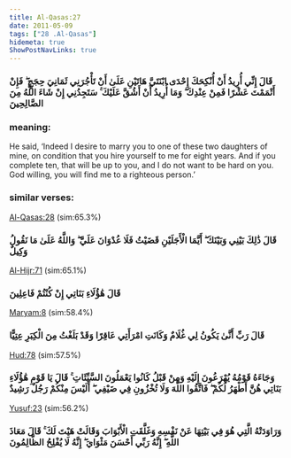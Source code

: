 ```yaml
---
title: Al-Qasas:27
date: 2011-05-09
tags: ["28 .Al-Qasas"]
hidemeta: true 
ShowPostNavLinks: true 
---
```

### قَالَ إِنِّي أُرِيدُ أَنْ أُنْكِحَكَ إِحْدَى ابْنَتَيَّ هَاتَيْنِ عَلَىٰ أَنْ تَأْجُرَنِي ثَمَانِيَ حِجَجٍ ۖ فَإِنْ أَتْمَمْتَ عَشْرًا فَمِنْ عِنْدِكَ ۖ وَمَا أُرِيدُ أَنْ أَشُقَّ عَلَيْكَ ۚ سَتَجِدُنِي إِنْ شَاءَ اللَّهُ مِنَ الصَّالِحِينَ
### meaning: 
He said, ‘Indeed I desire to marry you to one of these two daughters of mine, on condition that you hire yourself to me for eight years. And if you complete ten, that will be up to you, and I do not want to be hard on you. God willing, you will find me to a righteous person.’
### similar verses: 

[Al-Qasas:28](/28/28) (sim:65.3%)

### قَالَ ذَٰلِكَ بَيْنِي وَبَيْنَكَ ۖ أَيَّمَا الْأَجَلَيْنِ قَضَيْتُ فَلَا عُدْوَانَ عَلَيَّ ۖ وَاللَّهُ عَلَىٰ مَا نَقُولُ وَكِيلٌ

[Al-Hijr:71](/15/71) (sim:65.1%)

### قَالَ هَٰؤُلَاءِ بَنَاتِي إِنْ كُنْتُمْ فَاعِلِينَ

[Maryam:8](/19/8) (sim:58.4%)

### قَالَ رَبِّ أَنَّىٰ يَكُونُ لِي غُلَامٌ وَكَانَتِ امْرَأَتِي عَاقِرًا وَقَدْ بَلَغْتُ مِنَ الْكِبَرِ عِتِيًّا

[Hud:78](/11/78) (sim:57.5%)

### وَجَاءَهُ قَوْمُهُ يُهْرَعُونَ إِلَيْهِ وَمِنْ قَبْلُ كَانُوا يَعْمَلُونَ السَّيِّئَاتِ ۚ قَالَ يَا قَوْمِ هَٰؤُلَاءِ بَنَاتِي هُنَّ أَطْهَرُ لَكُمْ ۖ فَاتَّقُوا اللَّهَ وَلَا تُخْزُونِ فِي ضَيْفِي ۖ أَلَيْسَ مِنْكُمْ رَجُلٌ رَشِيدٌ

[Yusuf:23](/12/23) (sim:56.2%)

### وَرَاوَدَتْهُ الَّتِي هُوَ فِي بَيْتِهَا عَنْ نَفْسِهِ وَغَلَّقَتِ الْأَبْوَابَ وَقَالَتْ هَيْتَ لَكَ ۚ قَالَ مَعَاذَ اللَّهِ ۖ إِنَّهُ رَبِّي أَحْسَنَ مَثْوَايَ ۖ إِنَّهُ لَا يُفْلِحُ الظَّالِمُونَ
